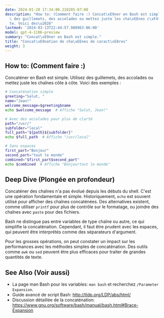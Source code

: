 ```yaml
---
date: 2024-01-20 17:34:00.218205-07:00
description: "How to: (Comment faire :) Concat\xE9ner en Bash est simple. Utilisez\
  \ des guillemets, des accolades ou mettez juste les cha\xEEnes c\xF4te \xE0 c\xF4\
  te. Voici des\u2026"
lastmod: '2024-03-13T22:44:57.980963-06:00'
model: gpt-4-1106-preview
summary: "Concat\xE9ner en Bash est simple."
title: "Concat\xE9nation de cha\xEEnes de caract\xE8res"
weight: 3
---
```


## How to: (Comment faire :)
Concaténer en Bash est simple. Utilisez des guillemets, des accolades ou mettez juste les chaînes côte à côte. Voici des exemples :

```Bash
# Concaténation simple
greeting="Salut, "
name="Jean!"
welcome_message=$greeting$name
echo $welcome_message  # Affiche "Salut, Jean!"

# Avec des accolades pour plus de clarté
path="/usr/"
subfolder="local"
full_path="${path}${subfolder}"
echo $full_path  # Affiche "/usr/local"

# Sans espaces
first_part="Bonjour"
second_part="tout le monde"
combined="$first_part$second_part"
echo $combined  # Affiche "Bonjourtout le monde"
```

## Deep Dive (Plongée en profondeur)
Concaténer des chaînes n'a pas évolué depuis les débuts du shell. C'est une opération fondamentale et simple. Historiquement, `echo` est souvent utilisé pour afficher des chaînes concaténées. Des alternatives existent, comme utiliser `printf` pour plus de contrôle sur le formatage, ou joindre des chaînes avec `paste` pour des fichiers.

Bash ne distingue pas entre variables de type chaîne ou autre, ce qui simplifie la concaténation. Cependant, il faut être prudent avec les espaces, qui peuvent être interprétés comme des séparateurs d'argument.

Pour les grosses opérations, on peut constater un impact sur les performances avec les méthodes simples de concaténation. Des outils comme `awk` ou `sed` peuvent être plus efficaces pour traiter de grandes quantités de texte.

## See Also (Voir aussi)
- La page man Bash pour les variables: `man bash` et recherchez `/Parameter Expansion`.
- Guide avancé de script Bash: http://tldp.org/LDP/abs/html/
- Discussion détaillée de la concaténation: https://www.gnu.org/software/bash/manual/bash.html#Brace-Expansion
